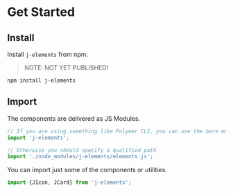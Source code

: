 # Get Started

## Install

Install `j-elements` from npm:

> NOTE: NOT YET PUBLISHED!

```
npm install j-elements
```

## Import

The components are delivered as JS Modules.

```javascript
// If you are using something like Polymer CLI, you can use the bare module specifier
import 'j-elements';

// Otherwise you should specify a qualified path
import './node_modules/j-elements/elements.js';
```

You can import just some of the components or utilities.
```javascript
import {JIcon, JCard} from 'j-elements';
```
